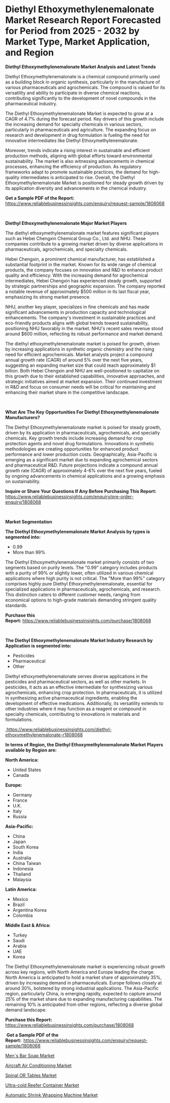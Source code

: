 <p><h1>Diethyl Ethoxymethylenemalonate Market Research Report Forecasted for Period from 2025 -  2032 by Market Type, Market Application, and Region</h1></p><p><strong>Diethyl Ethoxymethylenemalonate Market Analysis and Latest Trends</strong></p>
<p><p>Diethyl Ethoxymethylenemalonate is a chemical compound primarily used as a building block in organic synthesis, particularly in the manufacture of various pharmaceuticals and agrochemicals. The compound is valued for its versatility and ability to participate in diverse chemical reactions, contributing significantly to the development of novel compounds in the pharmaceutical industry.</p><p>The Diethyl Ethoxymethylenemalonate Market is expected to grow at a CAGR of 4.7% during the forecast period. Key drivers of this growth include the increasing demand for specialty chemicals in various sectors, particularly in pharmaceuticals and agriculture. The expanding focus on research and development in drug formulation is fueling the need for innovative intermediates like Diethyl Ethoxymethylenemalonate. </p><p>Moreover, trends indicate a rising interest in sustainable and efficient production methods, aligning with global efforts toward environmental sustainability. The market is also witnessing advancements in chemical processes, enhancing the efficiency of production. As regulatory frameworks adapt to promote sustainable practices, the demand for high-quality intermediates is anticipated to rise. Overall, the Diethyl Ethoxymethylenemalonate Market is positioned for steady growth driven by its application diversity and advancements in the chemical industry.</p></p>
<p><strong>Get a Sample PDF of the Report:&nbsp;</strong> <a href="https://www.reliablebusinessinsights.com/enquiry/request-sample/1808068?utm_campaign=2203&utm_medium=2&utm_source=Github&utm_content=ia&utm_term=30012025&utm_id=diethyl-ethoxymethylenemalonate">https://www.reliablebusinessinsights.com/enquiry/request-sample/1808068</a></p>
<p>&nbsp;</p>
<p><strong>Diethyl Ethoxymethylenemalonate Major Market Players</strong></p>
<p><p>The diethyl ethoxymethylenemalonate market features significant players such as Hebei Chengxin Chemical Group Co., Ltd. and NHU. These companies contribute to a growing market driven by diverse applications in pharmaceuticals, agrochemicals, and specialty chemicals.</p><p>Hebei Chengxin, a prominent chemical manufacturer, has established a substantial footprint in the market. Known for its wide range of chemical products, the company focuses on innovation and R&D to enhance product quality and efficiency. With the increasing demand for agrochemical intermediates, Hebei Chengxin has experienced steady growth, supported by strategic partnerships and geographic expansion. The company reported a notable revenue of approximately $500 million in its last fiscal year, emphasizing its strong market presence.</p><p>NHU, another key player, specializes in fine chemicals and has made significant advancements in production capacity and technological enhancements. The company's investment in sustainable practices and eco-friendly products aligns with global trends toward sustainability, positioning NHU favorably in the market. NHU's recent sales revenue stood around $600 million, reflecting its robust performance and market demand.</p><p>The diethyl ethoxymethylenemalonate market is poised for growth, driven by increasing applications in synthetic organic chemistry and the rising need for efficient agrochemicals. Market analysts project a compound annual growth rate (CAGR) of around 5% over the next five years, suggesting an expanding market size that could reach approximately $1 billion. Both Hebei Chengxin and NHU are well-positioned to capitalize on this growth due to their established capabilities, innovative approaches, and strategic initiatives aimed at market expansion. Their continued investment in R&D and focus on consumer needs will be critical for maintaining and enhancing their market share in the competitive landscape.</p></p>
<p>&nbsp;</p>
<p><strong>What Are The Key Opportunities For Diethyl Ethoxymethylenemalonate Manufacturers?</strong></p>
<p><p>The Diethyl Ethoxymethylenemalonate market is poised for steady growth, driven by its application in pharmaceuticals, agrochemicals, and specialty chemicals. Key growth trends include increasing demand for crop protection agents and novel drug formulations. Innovations in synthetic methodologies are creating opportunities for enhanced product performance and lower production costs. Geographically, Asia-Pacific is emerging as a significant market due to expanding agrochemical sectors and pharmaceutical R&D. Future projections indicate a compound annual growth rate (CAGR) of approximately 4-6% over the next five years, fueled by ongoing advancements in chemical applications and a growing emphasis on sustainability.</p></p>
<p><strong>Inquire or Share Your Questions If Any Before Purchasing This Report:</strong> <a href="https://www.reliablebusinessinsights.com/enquiry/pre-order-enquiry/1808068?utm_campaign=2203&utm_medium=2&utm_source=Github&utm_content=ia&utm_term=30012025&utm_id=diethyl-ethoxymethylenemalonate">https://www.reliablebusinessinsights.com/enquiry/pre-order-enquiry/1808068</a></p>
<p>&nbsp;</p>
<p><strong>Market Segmentation</strong></p>
<p><strong>The Diethyl Ethoxymethylenemalonate Market Analysis by types is segmented into:</strong></p>
<p><ul><li>0.99</li><li>More than 99%</li></ul></p>
<p><p>The Diethyl Ethoxymethylenemalonate market primarily consists of two segments based on purity levels. The "0.99" category includes products with a purity of 99% or slightly lower, often utilized in various chemical applications where high purity is not critical. The "More than 99%" category comprises highly pure Diethyl Ethoxymethylenemalonate, essential for specialized applications in pharmaceuticals, agrochemicals, and research. This distinction caters to different customer needs, ranging from economical options to high-grade materials demanding stringent quality standards.</p></p>
<p><strong>Purchase this Report:&nbsp;</strong><a href="https://www.reliablebusinessinsights.com/purchase/1808068?utm_campaign=2203&utm_medium=2&utm_source=Github&utm_content=ia&utm_term=30012025&utm_id=diethyl-ethoxymethylenemalonate">https://www.reliablebusinessinsights.com/purchase/1808068</a></p>
<p>&nbsp;</p>
<p><strong>The Diethyl Ethoxymethylenemalonate Market Industry Research by Application is segmented into:</strong></p>
<p><ul><li>Pesticides</li><li>Pharmaceutical</li><li>Other</li></ul></p>
<p><p>Diethyl ethoxymethylenemalonate serves diverse applications in the pesticides and pharmaceutical sectors, as well as other markets. In pesticides, it acts as an effective intermediate for synthesizing various agrochemicals, enhancing crop protection. In pharmaceuticals, it is utilized in synthesizing active pharmaceutical ingredients, enabling the development of effective medications. Additionally, its versatility extends to other industries where it may function as a reagent or compound in specialty chemicals, contributing to innovations in materials and formulations.</p></p>
<p><a href="https://www.reliablebusinessinsights.com/diethyl-ethoxymethylenemalonate-r1808068?utm_campaign=2203&utm_medium=2&utm_source=Github&utm_content=ia&utm_term=30012025&utm_id=diethyl-ethoxymethylenemalonate">&nbsp;https://www.reliablebusinessinsights.com/diethyl-ethoxymethylenemalonate-r1808068</a></p>
<p><strong>In terms of Region, the Diethyl Ethoxymethylenemalonate Market Players available by Region are:</strong></p>
<p>
    <p> <strong> North America: </strong>
        <ul>
            <li>United States</li>
            <li>Canada</li>
        </ul>
        </p> 
    <p> <strong> Europe: </strong>
        <ul>
            <li>Germany</li>
            <li>France</li>
            <li>U.K.</li>
            <li>Italy</li>
            <li>Russia</li>
        </ul>
        </p> 
    <p> <strong> Asia-Pacific: </strong>
        <ul>
            <li>China</li>
            <li>Japan</li>
            <li>South Korea</li>
            <li>India</li>
            <li>Australia</li>
            <li>China Taiwan</li>
            <li>Indonesia</li>
            <li>Thailand</li>
            <li>Malaysia</li>
        </ul>
        </p> 
    <p> <strong> Latin America: </strong>
        <ul>
            <li>Mexico</li>
            <li>Brazil</li>
            <li>Argentina Korea</li>
            <li>Colombia</li>
        </ul>
        </p> 
    <p> <strong> Middle East & Africa: </strong>
        <ul>
            <li>Turkey</li>
            <li>Saudi</li>
            <li>Arabia</li>
            <li>UAE</li>
            <li>Korea</li>
        </ul>
    </p>
    </p>
<p><p>The Diethyl Ethoxymethylenemalonate market is experiencing robust growth across key regions, with North America and Europe leading the charge. North America is anticipated to hold a market share of approximately 35%, driven by increasing demand in pharmaceuticals. Europe follows closely at around 30%, bolstered by strong industrial applications. The Asia-Pacific region, particularly China, is emerging rapidly, expected to capture around 25% of the market share due to expanding manufacturing capabilities. The remaining 10% is anticipated from other regions, reflecting a diverse global demand landscape.</p></p>
<p><strong>Purchase this Report: </strong><a href="https://www.reliablebusinessinsights.com/purchase/1808068?utm_campaign=2203&utm_medium=2&utm_source=Github&utm_content=ia&utm_term=30012025&utm_id=diethyl-ethoxymethylenemalonate">https://www.reliablebusinessinsights.com/purchase/1808068</a></p>
<p>&nbsp;<strong>Get a Sample PDF of the Report:&nbsp;&nbsp;</strong><a href="https://www.reliablebusinessinsights.com/enquiry/request-sample/1808068?utm_campaign=2203&utm_medium=2&utm_source=Github&utm_content=ia&utm_term=30012025&utm_id=diethyl-ethoxymethylenemalonate">https://www.reliablebusinessinsights.com/enquiry/request-sample/1808068</a></p>
<p><strong></strong></p>
<p><p><a href="https://www.linkedin.com/pulse/mens-bar-soap-market-research-report-2025-2032-camilytics-hm8sf?utm_campaign=2203&utm_medium=2&utm_source=Github&utm_content=ia&utm_term=30012025&utm_id=diethyl-ethoxymethylenemalonate">Men`s Bar Soap Market</a></p><p><a href="https://www.linkedin.com/pulse/aircraft-air-conditioning-market-study-offers-insightful-analysis-akfnf?utm_campaign=2203&utm_medium=2&utm_source=Github&utm_content=ia&utm_term=30012025&utm_id=diethyl-ethoxymethylenemalonate">Aircraft Air Conditioning Market</a></p><p><a href="https://www.linkedin.com/pulse/analysis-global-spinal-tables-market-present-landscape-prospects-n7vgf?utm_campaign=2203&utm_medium=2&utm_source=Github&utm_content=ia&utm_term=30012025&utm_id=diethyl-ethoxymethylenemalonate">Spinal OR Tables Market</a></p><p><a href="https://www.linkedin.com/pulse/evaluating-ultra-cold-reefer-container-market-2025-2032-trends-uhtwf?utm_campaign=2203&utm_medium=2&utm_source=Github&utm_content=ia&utm_term=30012025&utm_id=diethyl-ethoxymethylenemalonate">Ultra-cold Reefer Container Market</a></p><p><a href="https://www.linkedin.com/pulse/automatic-shrink-wrapping-machine-market-report-driving-growth-o2awf?utm_campaign=2203&utm_medium=2&utm_source=Github&utm_content=ia&utm_term=30012025&utm_id=diethyl-ethoxymethylenemalonate">Automatic Shrink Wrapping Machine Market</a></p></p>